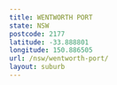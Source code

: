 ```yaml
---
title: WENTWORTH PORT
state: NSW
postcode: 2177
latitude: -33.888801
longitude: 150.886505
url: /nsw/wentworth-port/
layout: suburb
---
```

